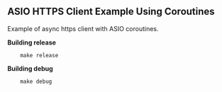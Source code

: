 ## ASIO HTTPS Client Example Using Coroutines

Example of async https client with ASIO coroutines.


**Building release**
```
    make release
```

**Building debug**
```
    make debug
```
